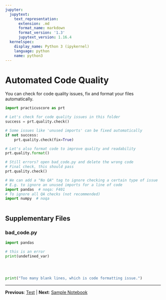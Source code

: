 ```yaml
---
jupyter:
  jupytext:
    text_representation:
      extension: .md
      format_name: markdown
      format_version: '1.3'
      jupytext_version: 1.16.4
  kernelspec:
    display_name: Python 3 (ipykernel)
    language: python
    name: python3
---
```


# Automated Code Quality

You can check for code quality issues, fix and format your files automatically.

```python
import practicuscore as prt

# Let's check for code quality issues in this folder
success = prt.quality.check()
```

```python
# Some issues like 'unused imports' can be fixed automatically
if not success:
    prt.quality.check(fix=True)
```

```python
# Let's also format code to improve quality and readability
prt.quality.format()
```

```python
# Still errors? open bad_code.py and delete the wrong code
# Final check, this should pass
prt.quality.check()
```

```python
# We can add a "No QA" tag to ignore checking a certain type of issue
# E.g. to ignore an unused imports for a line of code
import pandas  # noqa: F401
# To ignore all QA checks (not recommended)
import numpy  # noqa
```

```python

```


## Supplementary Files

### bad_code.py
```python
import pandas 

# this is an error
print(undefined_var)




print("Too many blank lines, which is code formatting issue.")

```


---

**Previous**: [Test](../../distributed-computing/deepspeed/llm-fine-tuning/test.md) | **Next**: [Sample Notebook](../automate-notebooks/sample-notebook.md)
